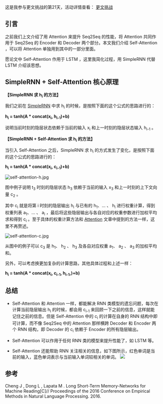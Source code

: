 这是我参与更文挑战的第21天，活动详情查看： [更文挑战](https://juejin.cn/post/6967194882926444557)

## 引言

之前我们上文介绍了用 Attention 来提升 Seq2Seq 的性能，将 Attention 共同作用于 Seq2Seq 的 Encoder 和 Decoder 两个部分。本文我们介绍 Self-Attention ，可以将 Attention 单独用到其中的一部分里面。

愿论文中 Self-Attention 作用于 LSTM ，这里我简化过程，用 SimpleRNN 代替 LSTM 介绍该思想。



## SimpleRNN  + Self-Attention 核心原理

**【SimpleRNN 求 h<sub>i</sub> 的方法】**

我们之前在 [SimpleRNN](https://juejin.cn/post/6972340784720773151) 中求 h<sub>i</sub> 的时候，是按照下面的这个公式的思路进行的：

**h<sub>i</sub> = tanh(A * concat(x<sub>i</sub>, h<sub>i-1</sub>)+b)**

说明当前时刻的隐层状态依赖于当前的输入 x<sub>i</sub> 和上一时刻的隐层状态输入 h<sub>i-1</sub> 。

**【SimpleRNN  + Self-Attention 求 h<sub>i</sub> 的方法】**



当引入 Self-Attention 之后，SimpleRNN 求 h<sub>i</sub> 的方式发生了变化，是按照下面的这个公式的思路进行的：

**h<sub>i</sub> = tanh(A * concat(x<sub>i</sub>, c<sub>i-1</sub>)+b)**


![self-attention-h.jpg](https://p6-juejin.byteimg.com/tos-cn-i-k3u1fbpfcp/5462a20a51dc4bef82ceacd28b89b473~tplv-k3u1fbpfcp-watermark.image)

图中例子说明 t<sub>3</sub> 时刻的隐层状态  h<sub>3</sub> 依赖于当前的输入 x<sub>3</sub> 和上一时刻的上下文向量 c<sub>2</sub> 。

其中 c<sub>i</sub> 就是将第 i 时刻的隐层输出  h<sub>i</sub>  与已有的   h<sub>1</sub>、... 、 h<sub>i</sub> 进行权重计算，得到权重列表 a<sub>1</sub>、... 、 a<sub>i</sub> ，最后将这些隐层输出与各自对应的权重参数进行加权平均求和得到 c<sub>i</sub> 。至于具体的权重计算方法和 [Attention](https://juejin.cn/post/6974298391874863141) 文章中提到的方法一样，这里不再赘述。


![self-attention-c.jpg](https://p6-juejin.byteimg.com/tos-cn-i-k3u1fbpfcp/45a1df40f8094b4ebe06f27c282602e1~tplv-k3u1fbpfcp-watermark.image)

从图中的例子可以 c<sub>3</sub> 是 h<sub>1</sub>、 h<sub>2</sub> 、 h<sub>3</sub> 及各自对应权重 a<sub>1</sub>、 a<sub>2</sub> 、 a<sub>3</sub> 的加权平均和。

另外，可以考虑换更加复杂的计算思路，其他具体过程和上述一样：

**h<sub>i</sub> = tanh(A * concat(x<sub>i</sub>, c<sub>i-1</sub>, h<sub>i-1</sub>,)+b)**

## 总结

* Self-Attention 和 Attention 一样，都能解决 RNN 类模型的遗忘问题，每次在计算当前隐层输出  h<sub>i</sub> 的时候，都会用  c<sub>i-1</sub> 来回顾一下之前的信息，这样就能记住之前的信息。但是  Self-Attention 中的 c<sub>i</sub> 的计算在自身的 RNN 结构中即可计算，而不像 Seq2Seq 中的 Attention 那样横跨 Decoder 和 Encoder 两个 RNN 结构，即 Decoder 的 c<sub>i</sub> 依赖于 Encoder 的所有隐层输出。

* Self-Attention 可以作用于任何 RNN 类的模型来提升性能了，如 LSTM 等。

* Self-Attention 还能帮助 RNN 关注相关的信息，如下图所示，红色单词是当前的输入，蓝色单词表示与当前输入单词较相关的单词。
![](https://p3-juejin.byteimg.com/tos-cn-i-k3u1fbpfcp/5048ba01ee8b41f39b4977fb196b3311~tplv-k3u1fbpfcp-zoom-1.image)

## 参考

Cheng J ,  Dong L ,  Lapata M . Long Short-Term Memory-Networks for Machine Reading[C]// Proceedings of the 2016 Conference on Empirical Methods in Natural Language Processing. 2016.